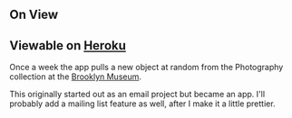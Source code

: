 ## On View

## Viewable on [Heroku](https://on-view.herokuapp.com/)

Once a week the app pulls a new object at random from the Photography collection at the [Brooklyn Museum](http://www.brooklynmuseum.org). 

This originally started out as an email project but became an app. I'll probably add a mailing list feature as well, after I make it a little prettier.


